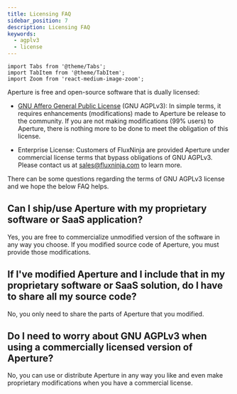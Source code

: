 ```yaml
---
title: Licensing FAQ
sidebar_position: 7
description: Licensing FAQ
keywords:
  - agplv3
  - license
---
```


```mdx-code-block
import Tabs from '@theme/Tabs';
import TabItem from '@theme/TabItem';
import Zoom from 'react-medium-image-zoom';
```

Aperture is free and open-source software that is dually licensed:

- [GNU Affero General Public License](https://www.gnu.org/licenses/agpl-3.0.en.html)
  (GNU AGPLv3): In simple terms, it requires enhancements (modifications) made
  to Aperture be release to the community. If you are not making modifications
  (99% users) to Aperture, there is nothing more to be done to meet the
  obligation of this license.

- Enterprise License: Customers of FluxNinja are provided Aperture under
  commercial license terms that bypass obligations of GNU AGPLv3. Please contact
  us at [sales@fluxninja.com](mailto:sales@fluxninja.com) to learn more.

There can be some questions regarding the terms of GNU AGPLv3 license and we
hope the below FAQ helps.

## Can I ship/use Aperture with my proprietary software or SaaS application?

Yes, you are free to commercialize unmodified version of the software in any way
you choose. If you modified source code of Aperture, you must provide those
modifications.

## If I've modified Aperture and I include that in my proprietary software or SaaS solution, do I have to share all my source code?

No, you only need to share the parts of Aperture that you modified.

## Do I need to worry about GNU AGPLv3 when using a commercially licensed version of Aperture?

No, you can use or distribute Aperture in any way you like and even make
proprietary modifications when you have a commercial license.
